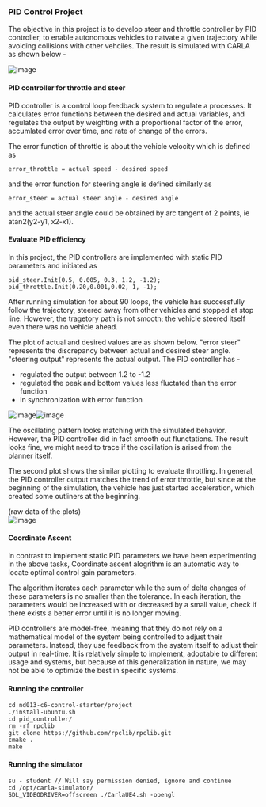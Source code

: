 ### PID Control Project
The objective in this project is to develop steer and throttle controller by PID controller, to enable autonomous vehicles to natvate a given trajectory while avoiding collisions with other vehciles.   The result is simulated with CARLA as shown below -

![image](https://user-images.githubusercontent.com/21034990/227677040-d2c6a13e-592f-4516-ab59-d3f5f6cd2783.png)

#### PID controller for throttle and steer
PID controller is a control loop feedback system to regulate a processes.   It calculates error functions between the desired and actual variables, and regulates the output by weighting with a proportional factor of the error, accumlated error over time, and rate of change of the errors.

The error function of throttle is about the vehicle velocity which is defined as

```
error_throttle = actual speed - desired speed
```

and the error function for steering angle is defined similarly as 
```
error_steer = actual steer angle - desired angle
```
and the actual steer angle could be obtained by arc tangent of 2 points, ie atan2(y2-y1, x2-x1).

#### Evaluate PID efficiency
In this project, the PID controllers are implemented with static PID parameters and initiated as 

```
pid_steer.Init(0.5, 0.005, 0.3, 1.2, -1.2);
pid_throttle.Init(0.20,0.001,0.02, 1, -1);
```

After running simulation for about 90 loops, the vehicle has successfully follow the trajectory, steered away from other vehicles and stopped at stop line.  However, the tragetory path is not smooth;  the vehicle steered itself even there was no vehicle ahead.

The plot of actual and desired values are as shown below.   "error steer" represents the discrepancy between actual and desired steer angle.  "steering output" represents the actual output.  The PID controller has -

- regulated the output between 1.2 to -1.2
- regulated the peak and bottom values less fluctated than the error function
- in synchronization with error function

![image](https://user-images.githubusercontent.com/21034990/227737543-80fca415-8a48-46ef-8839-8a3e2d92baf8.png)![image](https://user-images.githubusercontent.com/21034990/227737557-dbc24f11-c2ab-4f57-a3d1-33923c19a320.png)

The oscillating pattern looks matching with the simulated behavior.  However, the PID controller did in fact smooth out flunctations.  The result looks fine, we might need to trace if the oscillation is arised from the planner itself.

The second plot shows the similar plotting to evaluate throttling.  In general, the PID controller output matches the trend of error throttle, but since at the beginning of the simulation, the vehicle has just started acceleration, which created some outliners at the beginning.

(raw data of the plots)<br>
![image](https://user-images.githubusercontent.com/21034990/227737609-225bdebd-04e8-430b-826d-d843037bf1c7.png)

#### Coordinate Ascent

In contrast to implement static PID parameters we have been experimenting in the above tasks, Coordinate ascent alogrithm is an automatic way to locate optimal control gain parameters.

The algorithm iterates each parameter while the sum of delta changes of these parameters is no smaller than the tolerance.  In each iteration, the parameters would be increased with or decreased by a small value, check if there exists a better error until it is no longer moving.   

PID controllers are model-free, meaning that they do not rely on a mathematical model of the system being controlled to adjust their parameters. Instead, they use feedback from the system itself to adjust their output in real-time. It is relatively simple to implement, adoptable to different usage and systems, but because of this generalization in nature, we may not be able to optimize the best in specific systems.

#### Running the controller
```
cd nd013-c6-control-starter/project
./install-ubuntu.sh
cd pid_controller/
rm -rf rpclib
git clone https://github.com/rpclib/rpclib.git
cmake .
make
```

#### Running the simulator
```
su - student // Will say permission denied, ignore and continue
cd /opt/carla-simulator/
SDL_VIDEODRIVER=offscreen ./CarlaUE4.sh -opengl
```

